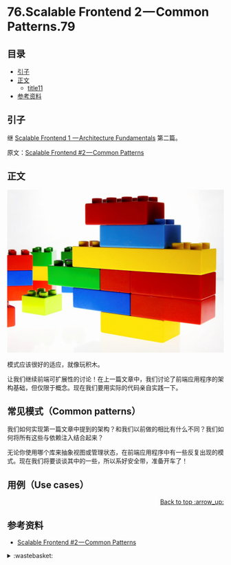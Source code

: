 # 76.Scalable Frontend 2 — Common Patterns.79
## <a name="index"></a> 目录
- [引子](#start)
- [正文](#main)
  - [title11](#title11)
- [参考资料](#reference)


## <a name="start"></a> 引子
继 [Scalable Frontend 1  — Architecture Fundamentals][url-2] 第二篇。

原文：[Scalable Frontend #2 — Common Patterns][url-1]

## <a name="main"></a> 正文
![76-head][url-local-1]

模式应该很好的适应，就像玩积木。

让我们继续前端可扩展性的讨论！在上一篇文章中，我们讨论了前端应用程序的架构基础，但仅限于概念。现在我们要用实际的代码亲自实践一下。

## 常见模式（Common patterns）
我们如何实现第一篇文章中提到的架构？和我们以前做的相比有什么不同？我们如何将所有这些与依赖注入结合起来？

无论你使用哪个库来抽象视图或管理状态，在前端应用程序中有一些反复出现的模式。现在我们将要谈谈其中的一些，所以系好安全带，准备开车了！

## 用例（Use cases）

<div align="right"><a href="#index">Back to top :arrow_up:</a></div>

## <a name="reference"></a> 参考资料
- [Scalable Frontend #2 — Common Patterns][url-1]

[url-1]:https://blog.codeminer42.com/scalable-frontend-2-common-patterns-d2f28aef0714/
[url-2]:https://github.com/XXHolic/blog/issues/78

[url-local-1]:./images/76/head.jpeg

<details>
<summary>:wastebasket:</summary>

![n-poster][url-local-poster]

</details>

[url-book]:https://book.douban.com/subject/26916012/
[url-local-poster]:./images/n/poster.jpg
